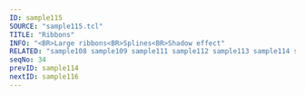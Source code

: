 ```yaml
---
ID: sample115
SOURCE: "sample115.tcl"
TITLE: "Ribbons"
INFO: "<BR>Large ribbons<BR>Splines<BR>Shadow effect"
RELATED: "sample108 sample109 sample111 sample112 sample113 sample114 sample116 sample119 sample120 sample121 sample127 sample157 sample158"
seqNo: 34
prevID: sample114
nextID: sample116
---
```

